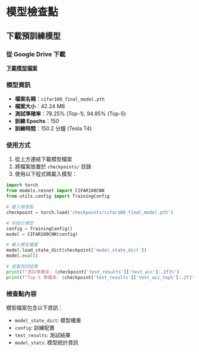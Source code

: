 # 模型檢查點

## 下載預訓練模型

### 從 Google Drive 下載

**[下載模型檔案](https://drive.google.com/file/d/1XZykFMfugoMCJKgaisC_4wnW5lV82-ZF/view?usp=sharing)**

### 模型資訊
- **檔案名稱**：`cifar100_final_model.pth`
- **檔案大小**：42.24 MB
- **測試準確率**：78.25% (Top-1), 94.85% (Top-5)
- **訓練 Epochs**：150
- **訓練時間**：150.2 分鐘 (Tesla T4)

### 使用方式

1. 從上方連結下載模型檔案
2. 將檔案放置於 `checkpoints/` 目錄
3. 使用以下程式碼載入模型：

```python
import torch
from models.resnet import CIFAR100CNN
from utils.config import TrainingConfig

# 載入檢查點
checkpoint = torch.load('checkpoints/cifar100_final_model.pth')

# 初始化模型
config = TrainingConfig()
model = CIFAR100CNN(config)

# 載入模型權重
model.load_state_dict(checkpoint['model_state_dict'])
model.eval()

# 查看測試結果
print(f"測試準確率: {checkpoint['test_results']['test_acc']:.2f}%")
print(f"Top-5 準確率: {checkpoint['test_results']['test_acc_top5']:.2f}%")
```

### 檢查點內容

模型檔案包含以下資訊：
- `model_state_dict`: 模型權重
- `config`: 訓練配置
- `test_results`: 測試結果
- `model_stats`: 模型統計資訊
